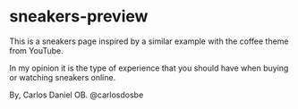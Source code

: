 # sneakers-preview


This is a sneakers page inspired by a similar example with the coffee theme from YouTube.

In my opinion it is the type of experience that you should have when buying or watching sneakers online.

By, Carlos Daniel OB.
@carlosdosbe
